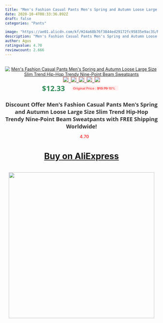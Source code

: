 ```yaml
---
title: "Men's Fashion Casual Pants Men's Spring and Autumn Loose Large Size Slim Trend Hip-Hop Trendy Nine-Point Beam Sweatpants"
date: 2020-10-4T08:33:36.892Z
draft: false
categories: "Pants"

image: "https://ae01.alicdn.com/kf/H24a68b76f3844ed29172fc95835e9ac3S/Men-s-Fashion-Casual-Pants-Men-s-Spring-and-Autumn-Loose-Large-Size-Slim-Trend-Hip.jpg"
description: "Men's Fashion Casual Pants Men's Spring and Autumn Loose Large Size Slim Trend Hip-Hop Trendy Nine-Point Beam Sweatpants"
author: Agus
ratingvalue: 4.70
reviewcount: 2.666
---
```

<br>
<div style="text-align: center;">
<a href="https://s.click.aliexpress.com/e/_APHfwH" target="_blank" rel="nofollow noopener noreferrer"><img alt="Men's Fashion Casual Pants Men's Spring and Autumn Loose Large Size Slim Trend Hip-Hop Trendy Nine-Point Beam Sweatpants" class="magnifier-image" src="https://ae01.alicdn.com/kf/H24a68b76f3844ed29172fc95835e9ac3S/Men-s-Fashion-Casual-Pants-Men-s-Spring-and-Autumn-Loose-Large-Size-Slim-Trend-Hip.jpg_640x640.jpg">
<br>
<img style="border:1px solid salmon" src="https://ae01.alicdn.com/kf/H24a68b76f3844ed29172fc95835e9ac3S/Men-s-Fashion-Casual-Pants-Men-s-Spring-and-Autumn-Loose-Large-Size-Slim-Trend-Hip.jpg_120x120.jpg">&nbsp;&nbsp;<img style="border:1px solid salmon" src="https://ae01.alicdn.com/kf/Hb3034758d8804c218784ee3ea8c831aaV/Men-s-Fashion-Casual-Pants-Men-s-Spring-and-Autumn-Loose-Large-Size-Slim-Trend-Hip.jpg_120x120.jpg">&nbsp;&nbsp;<img style="border:1px solid salmon" src="https://ae01.alicdn.com/kf/H7cffb9df79f7404da1d4fc5b75ee57c0n/Men-s-Fashion-Casual-Pants-Men-s-Spring-and-Autumn-Loose-Large-Size-Slim-Trend-Hip.jpg_120x120.jpg">&nbsp;&nbsp;<img style="border:1px solid salmon" src="https://ae01.alicdn.com/kf/Hb2a8e6ac98eb4bb09120c81cd6a4e3baU/Men-s-Fashion-Casual-Pants-Men-s-Spring-and-Autumn-Loose-Large-Size-Slim-Trend-Hip.jpg_120x120.jpg">&nbsp;&nbsp;<img style="border:1px solid salmon" src="https://ae01.alicdn.com/kf/Haa4dd1e4fa5849d7a962cd495501c142e/Men-s-Fashion-Casual-Pants-Men-s-Spring-and-Autumn-Loose-Large-Size-Slim-Trend-Hip.jpg_120x120.jpg"></a></div><br0>
<div style="text-align: center;"><span style="background-color: white; border: 0px; box-sizing: border-box; color: seagreen; display: inline-block; font-family: &quot;open sans&quot; , &quot;arial&quot; , &quot;helvetica&quot; , sans-serif , &quot;heiti&quot;; font-size: 24px; font-stretch: inherit; font-weight: 700; line-height: inherit; margin: 0px 10px 0px 0px; padding: 0px; vertical-align: middle;">$12.33 </span>
<span style="background: rgb(255 , 241 , 241); border-radius: 3px; border: 0px; box-sizing: border-box; color: #ff4747; display: inline-block; font-family: inherit; font-size: 12px; font-stretch: inherit; font-style: inherit; font-variant: inherit; font-weight: 600; line-height: inherit; margin: 0px; padding: 2px 5px; transform: scale(0.9); vertical-align: middle;">Original Price : <b style="text-decoration: line-through;">$13.70 </b> 10%&nbsp;&nbsp;</span></div>
<h1 style="color: #333333; display: inline-block; font-family: &quot;open sans&quot; , &quot;arial&quot; , &quot;helvetica&quot; , sans-serif , &quot;heiti&quot;; font-size: 18px; font-stretch: inherit; font-weight: 700; text-align: center;">Discount Offer Men's Fashion Casual Pants Men's Spring and Autumn Loose Large Size Slim Trend Hip-Hop Trendy Nine-Point Beam Sweatpants with FREE Shipping Worldwide!</h1>
<div style="color: #ff4747; text-align: center;">
<img src="https://4.bp.blogspot.com/-M0ZcTcb-5uY/XleCXlxnR4I/AAAAAAAAAEc/OrjgMkXV1oMQFaCRZj5HQwOCBcu3w1FegCPcBGAYYCw/s1600/star.png" style="height: 15px;">&nbsp;<b>4.70</b></div>
<div class="button_cont" align="center"><a class="buynow_a" href="https://s.click.aliexpress.com/e/_APHfwH" target="_blank" rel="nofollow noopener noreferrer"><H1>Buy on AliExpress</H1></a></div><br>
<div class="separator" style="clear: both; text-align: center;">
<img src="https://lh3.googleusercontent.com/-pTy5HemUv9M/XlePHvY0dAI/AAAAAAAAAE4/0nX5iRUoIWY8eMW9Dpxeirr157OZliDIgCLcBGAsYHQ/s1600/badge.gif" width="480">
</div>
